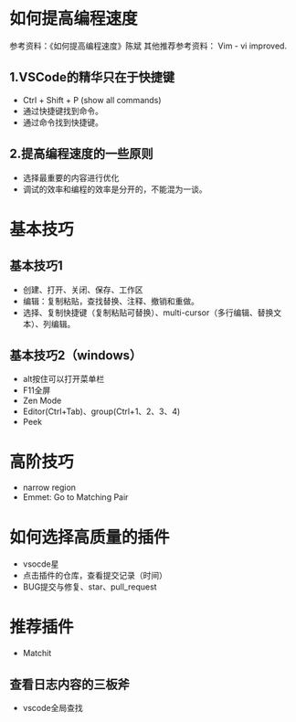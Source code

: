 # 如何提高编程速度
参考资料：《如何提高编程速度》陈斌
其他推荐参考资料： Vim - vi improved.

## 1.VSCode的精华只在于快捷键
- Ctrl + Shift + P (show all commands)
- 通过快捷键找到命令。
- 通过命令找到快捷键。

## 2.提高编程速度的一些原则
- 选择最重要的内容进行优化
- 调试的效率和编程的效率是分开的，不能混为一谈。

# 基本技巧
## 基本技巧1
- 创建、打开、关闭、保存、工作区
- 编辑：复制粘贴，查找替换、注释、撤销和重做。
- 选择、复制快捷键（复制粘贴可替换）、multi-cursor（多行编辑、替换文本）、列编辑。

## 基本技巧2（windows）
- alt按住可以打开菜单栏
- F11全屏
- Zen Mode
- Editor(Ctrl+Tab)、group(Ctrl+1、2、3、4)
- Peek

# 高阶技巧
- narrow region
- Emmet: Go to Matching Pair

# 如何选择高质量的插件
- vsocde星
- 点击插件的仓库，查看提交记录（时间）
- BUG提交与修复、star、pull_request

# 推荐插件
- Matchit


## 查看日志内容的三板斧
- vscode全局查找